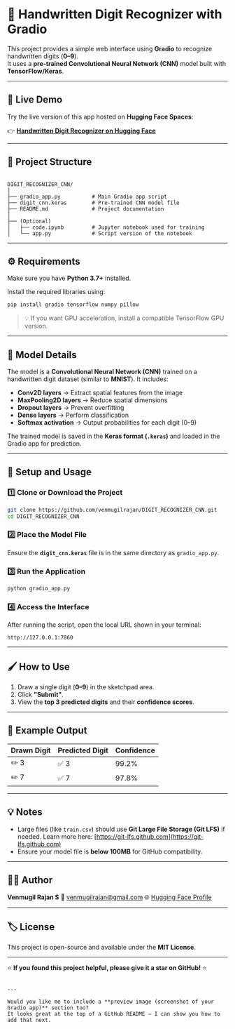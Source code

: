 
# 🧠 Handwritten Digit Recognizer with Gradio

This project provides a simple web interface using **Gradio** to recognize handwritten digits (**0–9**).  
It uses a **pre-trained Convolutional Neural Network (CNN)** model built with **TensorFlow/Keras**.

---

## 🚀 Live Demo

Try the live version of this app hosted on **Hugging Face Spaces**:

👉 [**Handwritten Digit Recognizer on Hugging Face**](https://huggingface.co/spaces/venmugilrajan/DIGIT_RECOGNIZER_CNN)

---

## 📁 Project Structure

```

DIGIT_RECOGNIZER_CNN/
│
├── gradio_app.py          # Main Gradio app script
├── digit_cnn.keras        # Pre-trained CNN model file
├── README.md              # Project documentation
│
├── (Optional)
│   ├── code.ipynb         # Jupyter notebook used for training
│   └── app.py             # Script version of the notebook

````

---

## ⚙️ Requirements

Make sure you have **Python 3.7+** installed.

Install the required libraries using:

```bash
pip install gradio tensorflow numpy pillow
````

> 💡 If you want GPU acceleration, install a compatible TensorFlow GPU version.

---

## 🧩 Model Details

The model is a **Convolutional Neural Network (CNN)** trained on a handwritten digit dataset (similar to **MNIST**).
It includes:

* **Conv2D layers** → Extract spatial features from the image
* **MaxPooling2D layers** → Reduce spatial dimensions
* **Dropout layers** → Prevent overfitting
* **Dense layers** → Perform classification
* **Softmax activation** → Output probabilities for each digit (0–9)

The trained model is saved in the **Keras format (`.keras`)** and loaded in the Gradio app for prediction.

---

## 🧰 Setup and Usage

### 1️⃣ Clone or Download the Project

```bash
git clone https://github.com/venmugilrajan/DIGIT_RECOGNIZER_CNN.git
cd DIGIT_RECOGNIZER_CNN
```

### 2️⃣ Place the Model File

Ensure the **`digit_cnn.keras`** file is in the same directory as `gradio_app.py`.

### 3️⃣ Run the Application

```bash
python gradio_app.py
```

### 4️⃣ Access the Interface

After running the script, open the local URL shown in your terminal:

```
http://127.0.0.1:7860
```

---

## 🖌️ How to Use

1. Draw a single digit (**0–9**) in the sketchpad area.
2. Click **"Submit"**.
3. View the **top 3 predicted digits** and their **confidence scores**.

---

## 🧾 Example Output

| Drawn Digit | Predicted Digit | Confidence |
| ----------- | --------------- | ---------- |
| ✏️ 3        | ✅ 3             | 99.2%      |
| ✏️ 7        | ✅ 7             | 97.8%      |

---

## 💡 Notes

* Large files (like `train.csv`) should use **Git Large File Storage (Git LFS)** if needed.
  Learn more here: [https://git-lfs.github.com](https://git-lfs.github.com)
* Ensure your model file is **below 100MB** for GitHub compatibility.

---

## 👨‍💻 Author

**Venmugil Rajan S**
📧 [venmugilrajan@gmail.com](mailto:venmugilrajan@gmail.com)
🌐 [Hugging Face Profile](https://huggingface.co/venmugilrajan)

---

## 🏷️ License

This project is open-source and available under the **MIT License**.

---

⭐ **If you found this project helpful, please give it a star on GitHub!** ⭐

```

---

Would you like me to include a **preview image (screenshot of your Gradio app)** section too?  
It looks great at the top of a GitHub README — I can show you how to add that next.
```
